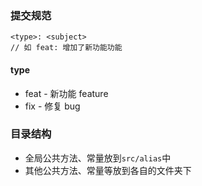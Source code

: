 ### 提交规范

```
<type>: <subject>
// 如 feat: 增加了新功能功能
```

#### type

- feat - 新功能 feature
- fix - 修复 bug

### 目录结构

- 全局公共方法、常量放到`src/alias`中
- 其他公共方法、常量等放到各自的文件夹下
